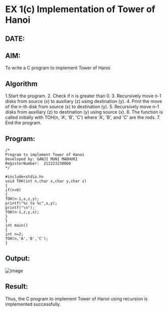 # EX 1(c) Implementation of Tower of Hanoi
## DATE:
## AIM:
To write a C program to implement Tower of Hanoi

## Algorithm

1.Start the program. 
2. Check if n is greater than 0. 
3. Recursively move n-1 disks from source (x) to auxiliary (z) using destination (y). 
4. Print the move of the n-th disk from source (x) to destination (y). 
5. Recursively move n-1 disks from auxiliary (z) to destination (y) using source (x). 
6. The function is called initially with TOH(n, 'A', 'B', 'C') where 'A', 'B', and 'C' are the rods. 
7. End the program.

## Program:
```
/*
Program to implement Tower of Hanoi
Developed by: GANJI MUNI MADHURI
RegisterNumber:  212223230060
*/

#include<stdio.h> 
void TOH(int n,char x,char y,char z) 
{ 
if(n>0) 
{ 
TOH(n-1,x,z,y); 
printf("%c to %c",x,y); 
printf("\n"); 
TOH(n-1,z,y,x); 
} 
} 
int main() 
{ 
int n=2; 
TOH(n,'A','B','C'); 
}

```

## Output:

![image](https://github.com/user-attachments/assets/8019d751-2068-48cf-9d65-320a235348e8)


## Result:

Thus, the C program to implement Tower of Hanoi using recursion is implemented successfully.
